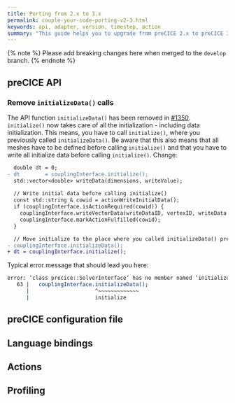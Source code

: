 ```yaml
---
title: Porting from 2.x to 3.x
permalink: couple-your-code-porting-v2-3.html
keywords: api, adapter, version, timestep, action
summary: "This guide helps you to upgrade from preCICE 2.x to preCICE 3.x."
---
```


<!--
Missing:
#1352
-->

{% note %}
Please add breaking changes here when merged to the `develop` branch.
{% endnote %}

## preCICE API

<!--
- Migrate connectivity information to the vertex-only API.
  - `setMeshEdges`, `setMeshTriangles`, `setMeshQuads`, `setMeshTetrahedron` now require vertices only and don't return ids.
  - Replace `setMeshXWithEdges` with `setMeshX` calls for `Triangle` and `Quads`
  - Only define the primitives you actually need. There is no need to define edges of triangles separately.
- Remove `mapWriteDataFrom()` and `mapReadDataTo()`
- Remove `initializeData()` and initialize the data after defining the mesh and before calling `initialize()`.
- preCICE does not reset your write data to `0` any longer.
-->

### Remove `initializeData()` calls

The API function `initializeData()` has been removed in [#1350](https://github.com/precice/precice/pull/1350). `initialize()` now takes care of all the initialization - including data initialization. This means, you have to call `initialize()`, where you previously called `initializeData()`. Be aware that this also means that all meshes have to be defined before calling `initialize()` and that you have to write all initialize data before calling `initialize()`. Change:

```diff cpp
  double dt = 0;
- dt        = couplingInterface.initialize();
  std::vector<double> writeData(dimensions, writeValue);
  
  // Write initial data before calling initialize()
  const std::string & cowid = actionWriteInitialData();  
  if (couplingInterface.isActionRequired(cowid)) {
    couplingInterface.writeVectorData(writeDataID, vertexID, writeData.data());
    couplingInterface.markActionFulfilled(cowid);
  }

  // Move initialize to the place where you called initializeData() previously.
- couplingInterface.initializeData();
+ dt = couplingInterface.initialize();
```

Typical error message that should lead you here:

```bash
error: ‘class precice::SolverInterface’ has no member named ‘initializeData’; did you mean ‘initialize’?
   63 |   couplingInterface.initializeData();
      |                     ^~~~~~~~~~~~~~
      |                     initialize
```

## preCICE configuration file

<!--
- Remove actions `scale-by-computed-dt-part-ratio` and `scale-by-computed-dt-ratio`.
- Remove mapping timing `on-demand`
- Replace mapping constraint `scaled-consistent` by `scaled-consistent-surface`.
- Add `<profiling mode="all" />` after the `<log>` tag if you need profiling data.
- Replace `<export:vtk />` for parallel participants with `<export:vtu />` or `<export:vtp />`.
-->

## Language bindings

<!--
- Rename Fortran function `precicef_ongoing()` to `precicef_is_coupling_ongoing()`
- Removed `precicef_write_data_required()`, `precicef_read_data_available()`, `precicef_action_required()`.
-->

## Actions

<!--
- Removed ScaleByDtAction
- Removed `isReadDataAvailable` and `isWriteDataRequired`.
- Removed timewindowsize from the `performAction` signature. The new signature is `performAction(time, data)`.
-->

## Profiling

<!--
- New modes for profiling data: `none`, `fundamental` (default), `all`.
-->
